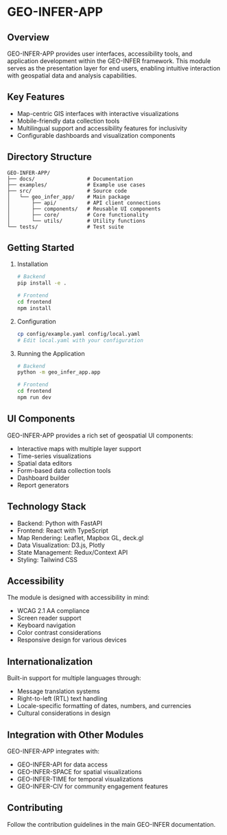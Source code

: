 # GEO-INFER-APP

## Overview
GEO-INFER-APP provides user interfaces, accessibility tools, and application development within the GEO-INFER framework. This module serves as the presentation layer for end users, enabling intuitive interaction with geospatial data and analysis capabilities.

## Key Features
- Map-centric GIS interfaces with interactive visualizations
- Mobile-friendly data collection tools
- Multilingual support and accessibility features for inclusivity
- Configurable dashboards and visualization components

## Directory Structure
```
GEO-INFER-APP/
├── docs/                 # Documentation
├── examples/             # Example use cases
├── src/                  # Source code
│   └── geo_infer_app/    # Main package
│       ├── api/          # API client connections
│       ├── components/   # Reusable UI components
│       ├── core/         # Core functionality
│       └── utils/        # Utility functions
└── tests/                # Test suite
```

## Getting Started
1. Installation
   ```bash
   # Backend
   pip install -e .
   
   # Frontend
   cd frontend
   npm install
   ```

2. Configuration
   ```bash
   cp config/example.yaml config/local.yaml
   # Edit local.yaml with your configuration
   ```

3. Running the Application
   ```bash
   # Backend
   python -m geo_infer_app.app
   
   # Frontend
   cd frontend
   npm run dev
   ```

## UI Components
GEO-INFER-APP provides a rich set of geospatial UI components:
- Interactive maps with multiple layer support
- Time-series visualizations
- Spatial data editors
- Form-based data collection tools
- Dashboard builder
- Report generators

## Technology Stack
- Backend: Python with FastAPI
- Frontend: React with TypeScript
- Map Rendering: Leaflet, Mapbox GL, deck.gl
- Data Visualization: D3.js, Plotly
- State Management: Redux/Context API
- Styling: Tailwind CSS

## Accessibility
The module is designed with accessibility in mind:
- WCAG 2.1 AA compliance
- Screen reader support
- Keyboard navigation
- Color contrast considerations
- Responsive design for various devices

## Internationalization
Built-in support for multiple languages through:
- Message translation systems
- Right-to-left (RTL) text handling
- Locale-specific formatting of dates, numbers, and currencies
- Cultural considerations in design

## Integration with Other Modules
GEO-INFER-APP integrates with:
- GEO-INFER-API for data access
- GEO-INFER-SPACE for spatial visualizations
- GEO-INFER-TIME for temporal visualizations
- GEO-INFER-CIV for community engagement features

## Contributing
Follow the contribution guidelines in the main GEO-INFER documentation. 